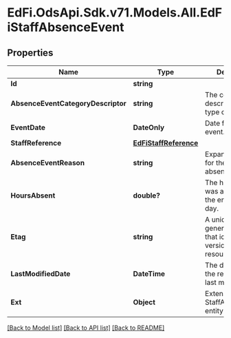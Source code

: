 # EdFi.OdsApi.Sdk.v71.Models.All.EdFiStaffAbsenceEvent

## Properties

Name | Type | Description | Notes
------------ | ------------- | ------------- | -------------
**Id** | **string** |  | [optional] 
**AbsenceEventCategoryDescriptor** | **string** | The code describing the type of absence. | 
**EventDate** | **DateOnly** | Date for this leave event. | 
**StaffReference** | [**EdFiStaffReference**](EdFiStaffReference.md) |  | 
**AbsenceEventReason** | **string** | Expanded reason for the staff absence. | [optional] 
**HoursAbsent** | **double?** | The hours the staff was absent, if not the entire working day. | [optional] 
**Etag** | **string** | A unique system-generated value that identifies the version of the resource. | [optional] 
**LastModifiedDate** | **DateTime** | The date and time the resource was last modified. | [optional] 
**Ext** | **Object** | Extensions to the StaffAbsenceEvent entity. | [optional] 

[[Back to Model list]](../README.md#documentation-for-models) [[Back to API list]](../README.md#documentation-for-api-endpoints) [[Back to README]](../README.md)

